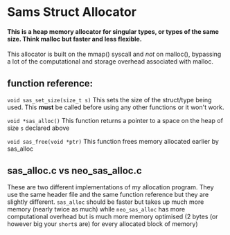 # Sams Struct Allocator

#### This is a heap memory allocator for singular types, or types of the same size. Think malloc but faster and less flexible.

This allocator is built on the mmap() syscall and *not* on malloc(), bypassing a lot of the computational and storage overhead associated with malloc.

## function reference:

`void sas_set_size(size_t s)` This sets the size of the struct/type being used. This **must** be called before using any other functions or it won't work.

`void *sas_alloc()` This function returns a pointer to a space on the heap of size `s` declared above

`void sas_free(void *ptr)` This function frees memory allocated earlier by sas_alloc

## sas_alloc.c vs neo_sas_alloc.c

These are two different implementations of my allocation program. They use the same header file and the same function reference but they are slightly different. `sas_alloc` should be faster but takes up much more memory (nearly twice as much) while `neo_sas_alloc` has more computational overhead but is much more memory optimised (2 bytes (or however big your `short`s are) for every allocated block of memory)